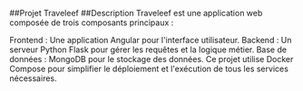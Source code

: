 ##Projet Traveleef
##Description
Traveleef est une application web composée de trois composants principaux :

Frontend : Une application Angular pour l'interface utilisateur.
Backend : Un serveur Python Flask pour gérer les requêtes et la logique métier.
Base de données : MongoDB pour le stockage des données.
Ce projet utilise Docker Compose pour simplifier le déploiement et l'exécution de tous les services nécessaires.
